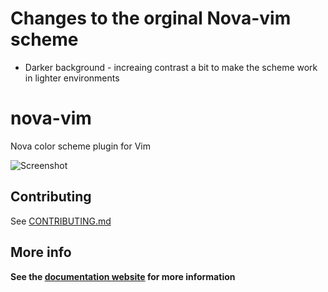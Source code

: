 # Changes to the orginal Nova-vim scheme

* Darker background - increaing contrast a bit to make the scheme work in lighter environments

# nova-vim

Nova color scheme plugin for Vim

![Screenshot](/assets/screenshot.png?raw=true "Screenshot")

## Contributing

See [CONTRIBUTING.md](CONTRIBUTING.md)

## More info

**See the [documentation website](https://trevordmiller.com/projects/nova) for more information**
